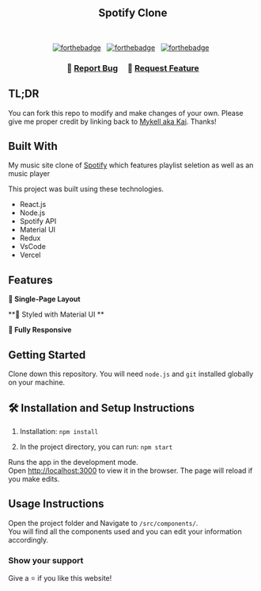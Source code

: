 <h2 align="center">
  Spotify Clone<br/>
  <a href="http://soumya-jit.tech/" target="_blank"></a>
</h2>


<br/>

<center>

[![forthebadge](https://forthebadge.com/images/badges/built-with-love.svg)](https://forthebadge.com) &nbsp;
[![forthebadge](https://forthebadge.com/images/badges/made-with-javascript.svg)](https://forthebadge.com) &nbsp;
[![forthebadge](https://forthebadge.com/images/badges/open-source.svg)](https://forthebadge.com) &nbsp;


</center>

<h3 align="center">
    🔹
    <a href="https://github.com/kaishigui/spotify/issues">Report Bug</a> &nbsp; &nbsp;
    🔹
    <a href="https://github.com/kaishigui/spotify/issues">Request Feature</a>
</h3>

## TL;DR

You can fork this repo to modify and make changes of your own. Please give me proper credit by linking back to [Mykell aka Kai](https://github.com/kaishigui/spotify). Thanks!

## Built With

My music site clone of <a href="https://spotify-kaishigui.vercel.app/" target="_blank"> Spotify</a> which features playlist seletion as well as an music player <br/>

This project was built using these technologies.

- React.js
- Node.js
- Spotify API
- Material UI
- Redux
- VsCode
- Vercel

## Features

**📖 Single-Page Layout**

**🎨 Styled with Material UI **

**📱 Fully Responsive**

## Getting Started

Clone down this repository. You will need `node.js` and `git` installed globally on your machine.

## 🛠 Installation and Setup Instructions

1. Installation: `npm install`

2. In the project directory, you can run: `npm start`

Runs the app in the development mode.\
Open [http://localhost:3000](http://localhost:3000) to view it in the browser.
The page will reload if you make edits.

## Usage Instructions

Open the project folder and Navigate to `/src/components/`. <br/>
You will find all the components used and you can edit your information accordingly.

### Show your support

Give a ⭐ if you like this website!

